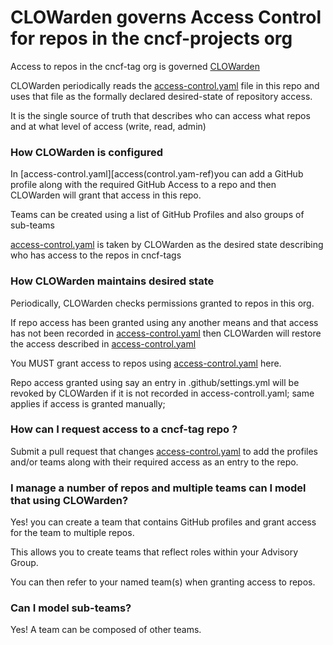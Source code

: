 # CLOWarden governs Access Control for repos in the cncf-projects org

Access to repos in the cncf-tag org is governed [CLOWarden][clo-warden-src-ref]

CLOWarden periodically reads the [access-control.yaml][access-control-ref] file in this repo and uses that file as the formally declared desired-state of repository access.

It is the single source of truth that describes who can access what repos and at what level of access (write, read, admin)

### How CLOWarden is configured

In [access-control.yaml][access(control.yam-ref)you can add a GitHub profile along with the required GitHub Access to a repo and then CLOWarden will grant that access in this repo.

Teams can be created using a list of GitHub Profiles and also groups of sub-teams

[access-control.yaml][access-control-ref] is taken by CLOWarden as the desired state describing who has access to the repos in cncf-tags

### How CLOWarden maintains desired state

Periodically, CLOWarden checks permissions granted to repos in this org.

If repo access has been granted using any another means and that access has not been recorded in [access-control.yaml][access-control-ref] then CLOWarden will restore the access described in [access-control.yaml][access-control-ref]

You MUST grant access to repos using [access-control.yaml][access-control-ref] here.

Repo access granted using say an entry in .github/settings.yml will be revoked by CLOWarden if it is not recorded in access-controll.yaml; same applies if access is granted manually;

### How can I request access to a cncf-tag repo ?

Submit a pull request that changes [access-control.yaml][access-control-ref] to add the profiles and/or teams along with their required access as an entry to the repo.

### I manage a number of repos and multiple teams can I model that using CLOWarden?

Yes! you can create a team that contains GitHub profiles and grant access for the team to multiple repos.

This allows you to create teams that reflect roles within your Advisory Group.

You can then refer to your named team(s) when granting access to repos.

### Can I model sub-teams?

Yes! A team can be composed of other teams.

[access-control-ref]: access-control.yaml
[clo-warden-src-ref]: https://github.com/cncf/clowarden

